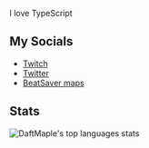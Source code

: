 I love TypeScript

## My Socials

- [Twitch](https://www.twitch.tv/daftmaple)
- [Twitter](https://twitter.com/daftmaple)
- [BeatSaver maps](https://beatsaver.com/profile/4297603)

## Stats

![DaftMaple's top languages stats](https://github-readme-stats.vercel.app/api/top-langs/?username=daftmaple&count_private=true)
